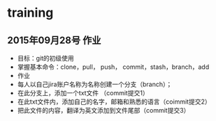 # training
## 2015年09月28号 作业
- 目标：git的初级使用
 - 掌握基本命令：clone，pull， push， commit，stash，branch，add
- 作业
 - 每人以自己jira账户名称为名称创建一个分支（branch）；
 - 在此分支上，添加一个txt文件 （commit提交1）
 - 在此txt文件内，添加自己的名字，邮箱和熟悉的语言（coimmit提交2）
 - 把此文件的内容，翻译为英文添加到文件尾部（commit提交3）